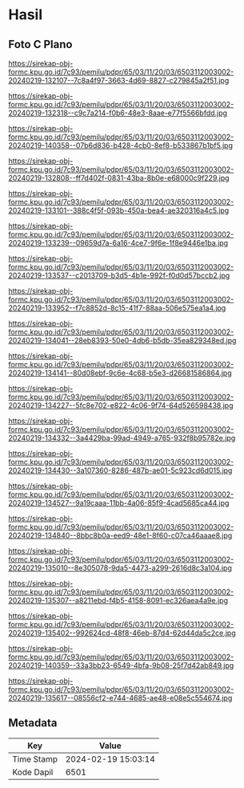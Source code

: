# Hasil

## Foto C Plano

https://sirekap-obj-formc.kpu.go.id/7c93/pemilu/pdpr/65/03/11/20/03/6503112003002-20240219-132107--7c8a4f97-3663-4d69-8827-c279845a2f51.jpg

https://sirekap-obj-formc.kpu.go.id/7c93/pemilu/pdpr/65/03/11/20/03/6503112003002-20240219-132318--c9c7a214-f0b6-48e3-8aae-e77f5566bfdd.jpg

https://sirekap-obj-formc.kpu.go.id/7c93/pemilu/pdpr/65/03/11/20/03/6503112003002-20240219-140358--07b6d836-b428-4cb0-8ef8-b533867b1bf5.jpg

https://sirekap-obj-formc.kpu.go.id/7c93/pemilu/pdpr/65/03/11/20/03/6503112003002-20240219-132808--ff7d402f-0831-43ba-8b0e-e68000c9f229.jpg

https://sirekap-obj-formc.kpu.go.id/7c93/pemilu/pdpr/65/03/11/20/03/6503112003002-20240219-133101--388c4f5f-093b-450a-bea4-ae320316a4c5.jpg

https://sirekap-obj-formc.kpu.go.id/7c93/pemilu/pdpr/65/03/11/20/03/6503112003002-20240219-133239--09659d7a-6a16-4ce7-9f6e-1f8e9446e1ba.jpg

https://sirekap-obj-formc.kpu.go.id/7c93/pemilu/pdpr/65/03/11/20/03/6503112003002-20240219-133537--c2013709-b3d5-4b1e-992f-f0d0d57bccb2.jpg

https://sirekap-obj-formc.kpu.go.id/7c93/pemilu/pdpr/65/03/11/20/03/6503112003002-20240219-133952--f7c8852d-8c15-41f7-88aa-506e575ea1a4.jpg

https://sirekap-obj-formc.kpu.go.id/7c93/pemilu/pdpr/65/03/11/20/03/6503112003002-20240219-134041--28eb8393-50e0-4db6-b5db-35ea829348ed.jpg

https://sirekap-obj-formc.kpu.go.id/7c93/pemilu/pdpr/65/03/11/20/03/6503112003002-20240219-134141--80d08ebf-9c6e-4c68-b5e3-d26681586864.jpg

https://sirekap-obj-formc.kpu.go.id/7c93/pemilu/pdpr/65/03/11/20/03/6503112003002-20240219-134227--5fc8e702-e822-4c06-9f74-64d526598438.jpg

https://sirekap-obj-formc.kpu.go.id/7c93/pemilu/pdpr/65/03/11/20/03/6503112003002-20240219-134332--3a4429ba-99ad-4949-a765-932f8b95782e.jpg

https://sirekap-obj-formc.kpu.go.id/7c93/pemilu/pdpr/65/03/11/20/03/6503112003002-20240219-134430--3a107360-8286-487b-ae01-5c923cd6d015.jpg

https://sirekap-obj-formc.kpu.go.id/7c93/pemilu/pdpr/65/03/11/20/03/6503112003002-20240219-134527--9a19caaa-11bb-4a06-85f9-4cad5685ca44.jpg

https://sirekap-obj-formc.kpu.go.id/7c93/pemilu/pdpr/65/03/11/20/03/6503112003002-20240219-134840--8bbc8b0a-eed9-48e1-8f60-c07ca46aaae8.jpg

https://sirekap-obj-formc.kpu.go.id/7c93/pemilu/pdpr/65/03/11/20/03/6503112003002-20240219-135010--8e305078-9da5-4473-a299-2616d8c3a104.jpg

https://sirekap-obj-formc.kpu.go.id/7c93/pemilu/pdpr/65/03/11/20/03/6503112003002-20240219-135307--a8211ebd-f4b5-4158-8091-ec326aea4a9e.jpg

https://sirekap-obj-formc.kpu.go.id/7c93/pemilu/pdpr/65/03/11/20/03/6503112003002-20240219-135402--992624cd-48f8-46eb-87d4-62d44da5c2ce.jpg

https://sirekap-obj-formc.kpu.go.id/7c93/pemilu/pdpr/65/03/11/20/03/6503112003002-20240219-140359--33a3bb23-6549-4bfa-9b08-25f7d42ab849.jpg

https://sirekap-obj-formc.kpu.go.id/7c93/pemilu/pdpr/65/03/11/20/03/6503112003002-20240219-135617--08556cf2-e744-4685-ae48-e08e5c554674.jpg


## Metadata

| Key        | Value               |
| ---------- | ------------------- |
| Time Stamp | 2024-02-19 15:03:14 |
| Kode Dapil | 6501                |



